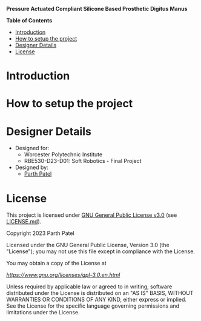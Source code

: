 **Pressure Actuated Compliant Silicone Based Prosthetic Digitus Manus**

**Table of Contents**
<!-- TOC -->

- [Introduction](#introduction)
- [How to setup the project](#how-to-setup-the-project)
- [Designer Details](#designer-details)
- [License](#license)

<!-- /TOC -->

# Introduction

# How to setup the project

# Designer Details

- Designed for:
  - Worcester Polytechnic Institute
  - RBE530-D23-D01: Soft Robotics - Final Project
- Designed by:
  - [Parth Patel](mailto:parth.pmech@gmail.com)

# License

This project is licensed under [GNU General Public License v3.0](https://www.gnu.org/licenses/gpl-3.0.en.html) (see [LICENSE.md](LICENSE.md)).

Copyright 2023 Parth Patel

Licensed under the GNU General Public License, Version 3.0 (the "License"); you may not use this file except in compliance with the License.

You may obtain a copy of the License at

_https://www.gnu.org/licenses/gpl-3.0.en.html_

Unless required by applicable law or agreed to in writing, software distributed under the License is distributed on an "AS IS" BASIS, WITHOUT WARRANTIES OR CONDITIONS OF ANY KIND, either express or implied. See the License for the specific language governing permissions and limitations under the License.